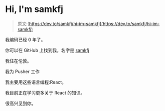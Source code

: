 # Hi, I'm samkfj

> 原文:[https://dev.to/samkfj/hi-im-samkfj](https://dev.to/samkfj/hi-im-samkfj)

我编码已经 0 年了。

你可以在 GitHub 上找到我，名字是 [samkfj](https://github.com/samkfj)

我住在伦敦。

我为 Pusher 工作

我主要用这些语言编程:React。

我目前正在学习更多关于 React 的知识。

很高兴见到你。